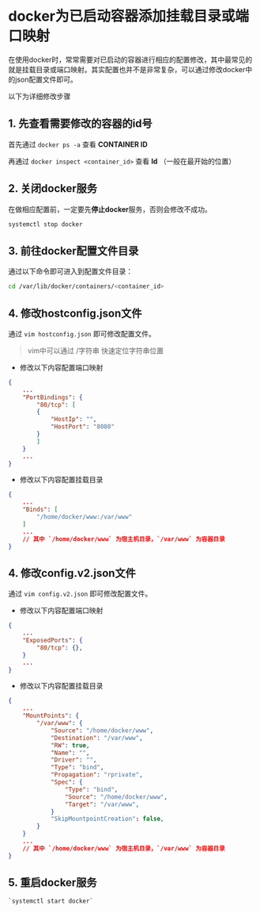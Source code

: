 # docker为已启动容器添加挂载目录或端口映射


在使用docker时，常常需要对已启动的容器进行相应的配置修改，其中最常见的就是挂载目录或端口映射。其实配置也并不是非常复杂，可以通过修改docker中的json配置文件即可。

以下为详细修改步骤

## 1. 先查看需要修改的容器的id号

首先通过 `docker ps -a` 查看 **CONTAINER ID** 

再通过 `docker inspect <container_id>` 查看 **Id** （一般在最开始的位置）

## 2. 关闭docker服务

在做相应配置前，一定要先**停止docker**服务，否则会修改不成功。
```bash
systemctl stop docker
```

## 3. 前往docker配置文件目录

通过以下命令即可进入到配置文件目录：
```bash
cd /var/lib/docker/containers/<container_id>
```

## 4. 修改hostconfig.json文件

通过 `vim hostconfig.json` 即可修改配置文件。

> vim中可以通过 /字符串 快速定位字符串位置

- 修改以下内容配置端口映射
```json
{
    ...
    "PortBindings": {
        "80/tcp": [
        {
            "HostIp": "",
            "HostPort": "8080"
        }
        ]
    }
    ...
}
```

- 修改以下内容配置挂载目录
```json
{
    ...
    "Binds": [
        "/home/docker/www:/var/www"
    ]
    ...
    // 其中 `/home/docker/www` 为宿主机目录，`/var/www` 为容器目录
}
```

## 4. 修改config.v2.json文件

通过 `vim config.v2.json` 即可修改配置文件。

- 修改以下内容配置端口映射
```json
{
    ...
    "ExposedPorts": {
        "80/tcp": {},
    }
    ...
}
```

- 修改以下内容配置挂载目录
```json
{
    ...
    "MountPoints": {
        "/var/www": {
            "Source": "/home/docker/www",
            "Destination": "/var/www",
            "RW": true,
            "Name": "",
            "Driver": "",
            "Type": "bind",
            "Propagation": "rprivate",
            "Spec": {
                "Type": "bind",
                "Source": "/home/docker/www",
                "Target": "/var/www",
            }
            "SkipMountpointCreation": false,
        }
    }
    ...
    // 其中 `/home/docker/www` 为宿主机目录，`/var/www` 为容器目录
}
```

## 5. 重启docker服务

    `systemctl start docker`
